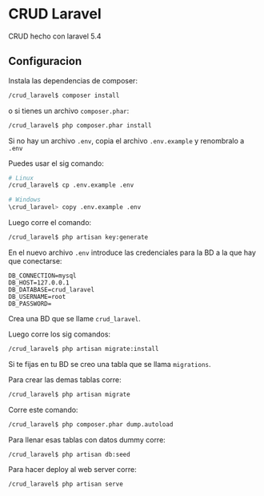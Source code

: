 # CRUD Laravel

CRUD hecho con laravel 5.4

## Configuracion

Instala las dependencias de composer:
```bash
/crud_laravel$ composer install
```

o si tienes un archivo `composer.phar`:
```bash
/crud_laravel$ php composer.phar install
```

Si no hay un archivo `.env`, copia el archivo `.env.example` y renombralo a `.env`

Puedes usar el sig comando:
```bash
# Linux
/crud_laravel$ cp .env.example .env

# Windows
\crud_laravel> copy .env.example .env
```

Luego corre el comando:
```bash
/crud_laravel$ php artisan key:generate
```

En el nuevo archivo `.env` introduce las credenciales para la BD a la que hay que conectarse:
```dotenv
DB_CONNECTION=mysql
DB_HOST=127.0.0.1
DB_DATABASE=crud_laravel
DB_USERNAME=root
DB_PASSWORD=
```

Crea una BD que se llame `crud_laravel`.

Luego corre los sig comandos:
```bash
/crud_laravel$ php artisan migrate:install
```
Si te fijas en tu BD se creo una tabla que se llama `migrations`.

Para crear las demas tablas corre:
```bash
/crud_laravel$ php artisan migrate
```

Corre este comando:
```bash
/crud_laravel$ php composer.phar dump.autoload
```

Para llenar esas tablas con datos dummy corre:
```bash
/crud_laravel$ php artisan db:seed
```

Para hacer deploy al web server corre:
```bash
/crud_laravel$ php artisan serve
```